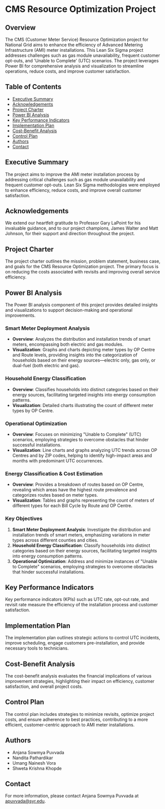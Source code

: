 # CMS Resource Optimization Project

## Overview

The CMS (Customer Meter Service) Resource Optimization project for National Grid aims to enhance the efficiency of Advanced Metering Infrastructure (AMI) meter installations. This Lean Six Sigma project addresses challenges such as gas module unavailability, frequent customer opt-outs, and 'Unable to Complete' (UTC) scenarios. The project leverages Power BI for comprehensive analysis and visualization to streamline operations, reduce costs, and improve customer satisfaction.

## Table of Contents

- [Executive Summary](#executive-summary)
- [Acknowledgements](#acknowledgements)
- [Project Charter](#project-charter)
- [Power BI Analysis](#power-bi-analysis)
- [Key Performance Indicators](#key-performance-indicators)
- [Implementation Plan](#implementation-plan)
- [Cost-Benefit Analysis](#cost-benefit-analysis)
- [Control Plan](#control-plan)
- [Authors](#authors)
- [Contact](#contact)

## Executive Summary

The project aims to improve the AMI meter installation process by addressing critical challenges such as gas module unavailability and frequent customer opt-outs. Lean Six Sigma methodologies were employed to enhance efficiency, reduce costs, and improve overall customer satisfaction.

## Acknowledgements

We extend our heartfelt gratitude to Professor Gary LaPoint for his invaluable guidance, and to our project champions, James Walter and Matt Johnson, for their support and direction throughout the project.

## Project Charter

The project charter outlines the mission, problem statement, business case, and goals for the CMS Resource Optimization project. The primary focus is on reducing the costs associated with revisits and improving overall service efficiency.

## Power BI Analysis

The Power BI analysis component of this project provides detailed insights and visualizations to support decision-making and operational improvements.

### Smart Meter Deployment Analysis

- **Overview**: Analyzes the distribution and installation trends of smart meters, encompassing both electric and gas modules.
- **Visualization**: Graphs and charts depicting meter types by OP Centre and Route levels, providing insights into the categorization of households based on their energy sources—electric only, gas only, or dual-fuel (both electric and gas).

### Household Energy Classification

- **Overview**: Classifies households into distinct categories based on their energy sources, facilitating targeted insights into energy consumption patterns.
- **Visualization**: Detailed charts illustrating the count of different meter types by OP Centre.

### Operational Optimization

- **Overview**: Focuses on minimizing "Unable to Complete" (UTC) scenarios, employing strategies to overcome obstacles that hinder successful installations.
- **Visualization**: Line charts and graphs analyzing UTC trends across OP Centres and by ZIP codes, helping to identify high-impact areas and months with predominant UTC occurrences.

### Energy Classification & Cost Estimation

- **Overview**: Provides a breakdown of routes based on OP Centre, revealing which areas have the highest route prevalence and categorizes routes based on meter types.
- **Visualization**: Tables and graphs representing the count of meters of different types for each Bill Cycle by Route and OP Centre.

### Key Objectives

1. **Smart Meter Deployment Analysis**: Investigate the distribution and installation trends of smart meters, emphasizing variations in meter types across different counties and cities.
2. **Household Energy Classification**: Classify households into distinct categories based on their energy sources, facilitating targeted insights into energy consumption patterns.
3. **Operational Optimization**: Address and minimize instances of "Unable to Complete" scenarios, employing strategies to overcome obstacles that hinder successful installations.

## Key Performance Indicators

Key performance indicators (KPIs) such as UTC rate, opt-out rate, and revisit rate measure the efficiency of the installation process and customer satisfaction.

## Implementation Plan

The implementation plan outlines strategic actions to control UTC incidents, improve scheduling, engage customers pre-installation, and provide necessary tools to technicians.

## Cost-Benefit Analysis

The cost-benefit analysis evaluates the financial implications of various improvement strategies, highlighting their impact on efficiency, customer satisfaction, and overall project costs.

## Control Plan

The control plan includes strategies to minimize revisits, optimize project costs, and ensure adherence to best practices, contributing to a more efficient, customer-centric approach to AMI meter installations.

## Authors

- Anjana Sowmya Puvvada
- Nandita Pathardikar
- Umang Nainesh Vora
- Shweta Krishna Khopde

## Contact

For more information, please contact Anjana Sowmya Puvvada at [apuvvada@syr.edu](mailto:apuvvada@syr.edu).
